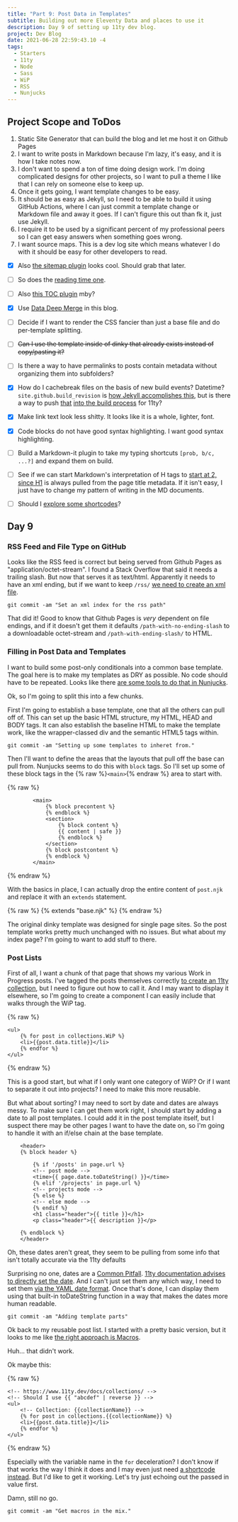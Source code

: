 ```yaml
---
title: "Part 9: Post Data in Templates"
subtitle: Building out more Eleventy Data and places to use it
description: Day 9 of setting up 11ty dev blog.
project: Dev Blog
date: 2021-06-28 22:59:43.10 -4
tags:
  - Starters
  - 11ty
  - Node
  - Sass
  - WiP
  - RSS
  - Nunjucks
---
```


## Project Scope and ToDos

1. Static Site Generator that can build the blog and let me host it on Github Pages
2. I want to write posts in Markdown because I'm lazy, it's easy, and it is how I take notes now.
3. I don't want to spend a ton of time doing design work. I'm doing complicated designs for other projects, so I want to pull a theme I like that I can rely on someone else to keep up.
4. Once it gets going, I want template changes to be easy.
5. It should be as easy as Jekyll, so I need to be able to build it using GitHub Actions, where I can just commit a template change or Markdown file and away it goes. If I can't figure this out than fk it, just use Jekyll.
6. I require it to be used by a significant percent of my professional peers so I can get easy answers when something goes wrong.
7. I want source maps. This is a dev log site which means whatever I do with it should be easy for other developers to read.

- [x] Also [the sitemap plugin](https://www.npmjs.com/package/@quasibit/eleventy-plugin-sitemap) looks cool. Should grab that later.

- [ ] So does the [reading time one](https://www.npmjs.com/package/eleventy-plugin-reading-time).

- [ ] Also [this TOC plugin](https://github.com/jdsteinbach/eleventy-plugin-toc/) mby?

- [x] Use [Data Deep Merge](https://www.11ty.dev/docs/data-deep-merge/) in this blog.

- [ ] Decide if I want to render the CSS fancier than just a base file and do per-template splitting.

<s>

- [ ] Can I use the template inside of dinky that already exists instead of copy/pasting it?

</s>

- [ ] Is there a way to have permalinks to posts contain metadata without organizing them into subfolders?

- [x] How do I cachebreak files on the basis of new build events? Datetime? `site.github.build_revision` is [how Jekyll accomplishes this](https://github.com/jekyll/github-metadata/blob/master/docs/site.github.md), but is there a way to push [that](https://docs.github.com/en/actions/reference/context-and-expression-syntax-for-github-actions#github-context) [into the build process](https://stackoverflow.com/questions/54310050/how-to-version-build-artifacts-using-github-actions) for 11ty?

- [x] Make link text look less shitty. It looks like it is a whole, lighter, font.

- [x] Code blocks do not have good syntax highlighting. I want good syntax highlighting.

- [ ] Build a Markdown-it plugin to take my typing shortcuts `[prob, b/c, ...?]` and expand them on build.

- [ ] See if we can start Markdown's interpretation of H tags to [start at 2, since H1](https://developer.mozilla.org/en-US/docs/Web/HTML/Element/Heading_Elements#multiple_h1) is always pulled from the page title metadata. If it isn't easy, I just have to change my pattern of writing in the MD documents.

- [ ] Should I [explore some shortcodes](https://www.madebymike.com.au/writing/11ty-filters-data-shortcodes/)?

## Day 9

### RSS Feed and File Type on GitHub

Looks like the RSS feed is correct but being served from Github Pages as "application/octet-stream". I found a Stack Overflow that said it needs a trailing slash. But now that serves it as text/html. Apparently it needs to have an xml ending, but if we want to keep `/rss/` [we need to create an xml file](https://luosky.com/2012/07/24/create-custom-rss-feed-for-octopress/).

`git commit -am "Set an xml index for the rss path"`

That did it! Good to know that Github Pages is *very* dependent on file endings, and if it doesn't get them it defaults `/path-with-no-ending-slash` to a downloadable octet-stream and `/path-with-ending-slash/` to HTML.

### Filling in Post Data and Templates

I want to build some post-only conditionals into a common base template. The goal here is to make my templates as DRY as possible. No code should have to be repeated. Looks like there [are some tools to do that in Nunjucks](https://bryanlrobinson.com/blog/using-nunjucks-if-expressions-to-create-an-active-navigation-state-in-11ty/).

Ok, so I'm going to split this into a few chunks.

First I'm going to establish a base template, one that all the others can pull off of. This can set up the basic HTML structure, my HTML, HEAD and BODY tags. It can also establish the baseline HTML to make the template work, like the wrapper-classed div and the semantic HTML5 tags within.

`git commit -am "Setting up some templates to inheret from."`

Then I'll want to define the areas that the layouts that pull off the base can pull from. Nunjucks seems to do this with `block` tags. So I'll set up some of these block tags in the {% raw %}`<main>`{% endraw %} area to start with.

{% raw %}
```liquid
		<main>
			{% block precontent %}
			{% endblock %}
			<section>
				{% block content %}
				{{ content | safe }}
				{% endblock %}
			</section>
			{% block postcontent %}
			{% endblock %}
		</main>
```
{% endraw %}

With the basics in place, I can actually drop the entire content of `post.njk` and replace it with an `extends` statement.

{% raw %}
{% extends "base.njk" %}
{% endraw %}

The original dinky template was designed for single page sites. So the post template works pretty much unchanged with no issues. But what about my index page? I'm going to want to add stuff to there.

### Post Lists

First of all, I want a chunk of that page that shows my various Work in Progress posts. I've tagged the posts themselves correctly [to create an 11ty collection](https://www.11ty.dev/docs/collections/), but I need to figure out how to call it. And I may want to display it elsewhere, so I'm going to create a component I can easily include that walks through the WiP tag.


{% raw %}
```liquid
<ul>
    {% for post in collections.WiP %}
	<li>{{post.data.title}}</li>
	{% endfor %}
</ul>
```
{% endraw %}

This is a good start, but what if I only want one category of WiP? Or if I want to separate it out into projects? I need to make this more reusable.

But what about sorting? I may need to sort by date and dates are always messy. To make sure I can get them work right, I should start by adding a date to all post templates. I could add it in the post template itself, but I suspect there may be other pages I want to have the date on, so I'm going to handle it with an if/else chain at the base template.

```liquid
	<header>
	{% block header %}

		{% if '/posts' in page.url %}
		<!-- post mode -->
		<time>{{ page.date.toDateString() }}</time>
		{% elif '/projects' in page.url %}
		<!-- projects mode -->
		{% else %}
		<!-- else mode -->
		{% endif %}
		<h1 class="header">{{ title }}</h1>
		<p class="header">{{ description }}</p>

	{% endblock %}
	</header>
```
Oh, these dates aren't great, they seem to be pulling from some info that isn't totally accurate via the 11ty defaults

Surprising no one, dates are a [Common Pitfall](https://www.11ty.dev/docs/pitfalls/). [11ty documentation advises to directly set the date](https://www.11ty.dev/docs/dates/). And I can't just set them any which way, I need to set them [via the YAML date format](https://yaml.org/type/timestamp.html). Once that's done, I can display them using that built-in toDateString function in a way that makes the dates more human readable.

`git commit -am "Adding template parts"`

Ok back to my reusable post list. I started with a pretty basic version, but it looks to me like [the right approach is Macros](https://www.trysmudford.com/blog/encapsulated-11ty-components/).

Huh... that didn't work.

Ok maybe this:

{% raw %}
```liquid
<!-- https://www.11ty.dev/docs/collections/ -->
<!-- Should I use {{ "abcdef" | reverse }} -->
<ul>
	<!-- Collection: {{collectionName}} -->
    {% for post in collections.{{collectionName}} %}
	<li>{{post.data.title}}</li>
	{% endfor %}
</ul>

```
{% endraw %}

Especially with the variable name in the `for` deceleration? I don't know if that works the way I think it does and I may even just need [a shortcode instead](https://www.11ty.dev/docs/languages/nunjucks/#shortcodes). But I'd like to get it working. Let's try just echoing out the passed in value first.

Damn, still no go.

`git commit -am "Get macros in the mix."`

